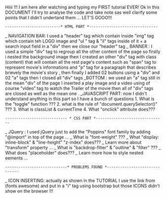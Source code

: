 Hiiii !!! I am here afer watching and typing my FIRST tutorial EVER! Ok in this DOCUMENT I'll try to analyse the code and take note sas well clarify some points that I didn't undertand them ... LET'S GOOO!!!

    -------------------------* HTML PART *-------------------------------
_ NAVIGATION BAR: I used a "header" tag which contain inside "img" tag which contain teh LOGO image and "ul " tag & "il" tags inside of it + a search input field in a "div" then we close our "header" tag 
_ BANNER : I used a simple "div" tag to regroup all the other content of the page so firstly i nested the background image then I created an other "div" tag with class (content) that will contain all the rest page's content such as "span" tag to represent movie's informations and "p" tag for a paragraph that describes brievely the movie's story , then finally I added 02 buttons using a "div" and 02 "a" tags then I closed all "div" tags
_BOTTOM : we used an "a" tag still in the mean "div" of the page I inserted a play image and a video using of course "video" tag to watch the Trailer of the movie then all of "div" tags are closed as well as the mean one .
_JAVASCRIPT PART: now I didn't understand anything in this part so I have a bunch of questions   1. What is the "toggle" function ???
                     2. what is the rule of "document.querySelector()" ???
                     3. What is classList & currentTime
                     4. What "onclick" attribute does???


    ---------------------------- * CSS PART *-------------------------------
_ JQuery : I used jQuery just to add the "Poppins" font family by adding "@import" in top of the page ...
_ What is "font-weight" ???
_ What "display: inline-block" & "line-height" "z-index" does???
_ Learn more about "transform" property ...
_ What is "backdrop-filter" & "outline" & "filter" ???
_ What does "placeholder" does???
_ Learn more how to style nested eements ...

    ----------------------------* PROBLEMS FOUND *------------------------------
_ ICON INSERTING: actually as shown in the TUTORIAL I use the link from (fonts awesome) and put in a "i" tag using bootstrap but those ICONS didn't show on the browser !!!